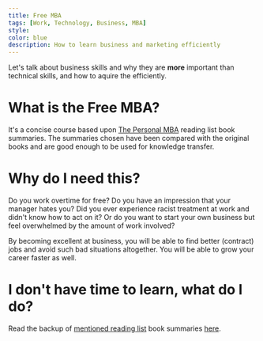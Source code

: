 ```yaml
---
title: Free MBA
tags: [Work, Technology, Business, MBA]
style: 
color: blue
description: How to learn business and marketing efficiently
---
```


Let's talk about business skills and why they are **more** important than technical skills, and how to aquire the efficiently.

# What is the Free MBA?

It's a concise course based upon [The Personal MBA](https://personalmba.com/) reading list book summaries. The summaries chosen have been compared with the original books and are good enough to be used for knowledge transfer.

# Why do I need this?

Do you work overtime for free? Do you have an impression that your manager hates you? Did you ever experience racist treatment at work and didn't know how to act on it?
Or do you want to start your own business but feel overwhelmed by the amount of work involved?

By becoming excellent at business, you will be able to find better (contract) jobs and avoid such bad situations altogether. You will be able to grow your career faster as well.

# I don't have time to learn, what do I do?

Read the backup of [mentioned reading list](https://personalmba.com/best-business-books/) book summaries [here](https://github.com/mareksagan/WeekendMBA).
